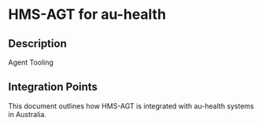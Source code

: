 # HMS-AGT for au-health

## Description

Agent Tooling

## Integration Points

This document outlines how HMS-AGT is integrated with au-health systems in Australia.
